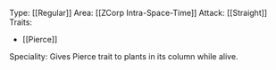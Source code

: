 Type: [[Regular]]
Area: [[ZCorp Intra-Space-Time]]
Attack: [[Straight]]
Traits:
- [[Pierce]]

Speciality: Gives Pierce trait to plants in its column while alive.